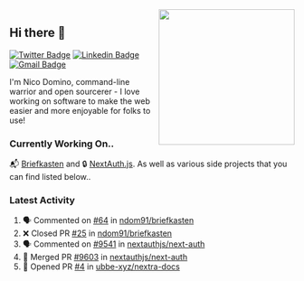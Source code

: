 <img align="right" src="https://user-images.githubusercontent.com/7415984/172472491-91b16eac-fa22-4ecf-92df-d687139fd1f9.gif" width="240" />

## Hi there 👋

[![Twitter Badge](https://img.shields.io/badge/-@ndom91-1ca0f1?style=flat-square&labelColor=1ca0f1&logo=twitter&logoColor=white&link=https://twitter.com/ndom91)](https://twitter.com/ndom91) [![Linkedin Badge](https://img.shields.io/badge/-ndom91-blue?style=flat-square&logo=Linkedin&logoColor=white&link=https://www.linkedin.com/in/ndom91/)](https://www.linkedin.com/in/ndom91/) [![Gmail Badge](https://img.shields.io/badge/-yo@ndo.dev-c14438?style=flat-square&logo=mail.ru&logoColor=white&link=mailto:yo@ndo.dev)](mailto:yo@ndo.dev)

I'm Nico Domino, command-line warrior and open sourcerer - I love working on software to make the web easier and more enjoyable for folks to use! 

### Currently Working On..

📬 [Briefkasten](https://briefkastenhq.com) and 🔒 [NextAuth.js](https://github.com/nextauthjs/next-auth). As well as various side projects that you can find listed below..

<!--START_SECTION_PROFILE_VIEWS:readme-info-->
<!--END_SECTION_PROFILE_VIEWS:readme-info-->

<!--START_SECTION_DAILY_COMMIT:readme-info-->
<!--END_SECTION_DAILY_COMMIT:readme-info-->

<!--START_SECTION_WEEKLY_COMMIT:readme-info-->
<!--END_SECTION_WEEKLY_COMMIT:readme-info-->

### Latest Activity

<!--START_SECTION:activity-->
1. 🗣 Commented on [#64](https://github.com/ndom91/briefkasten/issues/64#issuecomment-1884643133) in [ndom91/briefkasten](https://github.com/ndom91/briefkasten)
2. ❌ Closed PR [#25](https://github.com/ndom91/briefkasten/pull/25) in [ndom91/briefkasten](https://github.com/ndom91/briefkasten)
3. 🗣 Commented on [#9541](https://github.com/nextauthjs/next-auth/pull/9541#issuecomment-1884538932) in [nextauthjs/next-auth](https://github.com/nextauthjs/next-auth)
4. 🎉 Merged PR [#9603](https://github.com/nextauthjs/next-auth/pull/9603) in [nextauthjs/next-auth](https://github.com/nextauthjs/next-auth)
5. 💪 Opened PR [#4](https://github.com/ubbe-xyz/nextra-docs/pull/4) in [ubbe-xyz/nextra-docs](https://github.com/ubbe-xyz/nextra-docs)
<!--END_SECTION:activity-->
